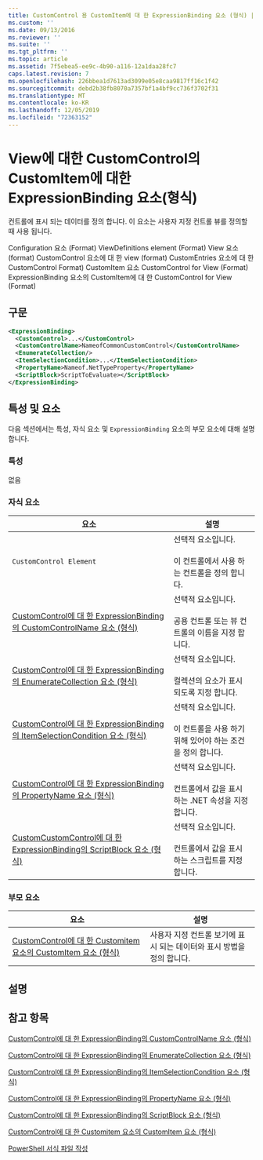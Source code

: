 ```yaml
---
title: CustomControl 용 CustomItem에 대 한 ExpressionBinding 요소 (형식) | Microsoft Docs
ms.custom: ''
ms.date: 09/13/2016
ms.reviewer: ''
ms.suite: ''
ms.tgt_pltfrm: ''
ms.topic: article
ms.assetid: 7f5ebea5-ee9c-4b90-a116-12a1daa28fc7
caps.latest.revision: 7
ms.openlocfilehash: 226bbea1d7613ad3099e05e8caa9817ff16c1f42
ms.sourcegitcommit: debd2b38fb8070a7357bf1a4bf9cc736f3702f31
ms.translationtype: MT
ms.contentlocale: ko-KR
ms.lasthandoff: 12/05/2019
ms.locfileid: "72363152"
---
```

# <a name="expressionbinding-element-for-customitem-for-customcontrol-for-view-format"></a>View에 대한 CustomControl의 CustomItem에 대한 ExpressionBinding 요소(형식)

컨트롤에 표시 되는 데이터를 정의 합니다. 이 요소는 사용자 지정 컨트롤 뷰를 정의할 때 사용 됩니다.

Configuration 요소 (Format) ViewDefinitions element (Format) View 요소 (format) CustomControl 요소에 대 한 view (format) CustomEntries 요소에 대 한 CustomControl Format) CustomItem 요소 CustomControl for View (Format) ExpressionBinding 요소의 CustomItem에 대 한 CustomControl for View (Format)

## <a name="syntax"></a>구문

```xml
<ExpressionBinding>
  <CustomControl>...</CustomControl>
  <CustomControlName>NameofCommonCustomControl</CustomControlName>
  <EnumerateCollection/>
  <ItemSelectionCondition>...</ItemSelectionCondition>
  <PropertyName>Nameof.NetTypeProperty</PropertyName>
  <ScriptBlock>ScriptToEvaluate></ScriptBlock>
</ExpressionBinding>
```

## <a name="attributes-and-elements"></a>특성 및 요소

다음 섹션에서는 특성, 자식 요소 및 `ExpressionBinding` 요소의 부모 요소에 대해 설명 합니다.

### <a name="attributes"></a>특성

없음

### <a name="child-elements"></a>자식 요소

|요소|설명|
|-------------|-----------------|
|`CustomControl Element`|선택적 요소입니다.<br /><br /> 이 컨트롤에서 사용 하는 컨트롤을 정의 합니다.|
|[CustomControl에 대 한 ExpressionBinding의 CustomControlName 요소 (형식)](./customcontrolname-element-for-expressionbinding-for-customcontrol-for-view-format.md)|선택적 요소입니다.<br /><br /> 공용 컨트롤 또는 뷰 컨트롤의 이름을 지정 합니다.|
|[CustomControl에 대 한 ExpressionBinding의 EnumerateCollection 요소 (형식)](./enumeratecollection-element-for-expressionbinding-for-customcontrol-for-view-format.md)|선택적 요소입니다.<br /><br /> 컬렉션의 요소가 표시 되도록 지정 합니다.|
|[CustomControl에 대 한 ExpressionBinding의 ItemSelectionCondition 요소 (형식)](./itemselectioncondition-element-for-expressionbinding-for-customcontrol-format.md)|선택적 요소입니다.<br /><br /> 이 컨트롤을 사용 하기 위해 있어야 하는 조건을 정의 합니다.|
|[CustomControl에 대 한 ExpressionBinding의 PropertyName 요소 (형식)](./propertyname-element-for-expressionbinding-for-customcontrol-for-view-format.md)|선택적 요소입니다.<br /><br /> 컨트롤에서 값을 표시 하는 .NET 속성을 지정 합니다.|
|[CustomCustomControl에 대 한 ExpressionBinding의 ScriptBlock 요소 (형식)](./scriptblock-element-for-expressionbinding-for-customcontrol-for-view-format.md)|선택적 요소입니다.<br /><br /> 컨트롤에서 값을 표시 하는 스크립트를 지정 합니다.|

### <a name="parent-elements"></a>부모 요소

|요소|설명|
|-------------|-----------------|
|[CustomControl에 대 한 Customitem 요소의 CustomItem 요소 (형식)](./customitem-element-for-customentry-for-customcontrol-for-view-format.md)|사용자 지정 컨트롤 보기에 표시 되는 데이터와 표시 방법을 정의 합니다.|

## <a name="remarks"></a>설명

## <a name="see-also"></a>참고 항목

[CustomControl에 대 한 ExpressionBinding의 CustomControlName 요소 (형식)](./customcontrolname-element-for-expressionbinding-for-customcontrol-for-view-format.md)

[CustomControl에 대 한 ExpressionBinding의 EnumerateCollection 요소 (형식)](./enumeratecollection-element-for-expressionbinding-for-customcontrol-for-view-format.md)

[CustomControl에 대 한 ExpressionBinding의 ItemSelectionCondition 요소 (형식)](./itemselectioncondition-element-for-expressionbinding-for-customcontrol-format.md)

[CustomControl에 대 한 ExpressionBinding의 PropertyName 요소 (형식)](./propertyname-element-for-expressionbinding-for-customcontrol-for-view-format.md)

[CustomControl에 대 한 ExpressionBinding의 ScriptBlock 요소 (형식)](./scriptblock-element-for-expressionbinding-for-customcontrol-for-view-format.md)

[CustomControl에 대 한 Customitem 요소의 CustomItem 요소 (형식)](./customitem-element-for-customentry-for-customcontrol-for-view-format.md)

[PowerShell 서식 파일 작성](./writing-a-powershell-formatting-file.md)
